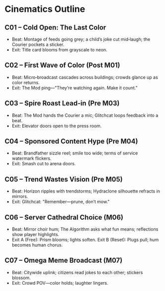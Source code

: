# Cinematics Outline

## C01 – Cold Open: The Last Color
- Beat: Montage of feeds going grey; a child’s joke cut mid‑laugh; the Courier pockets a sticker.
- Exit: Title card blooms from grayscale to neon.

## C02 – First Wave of Color (Post M01)
- Beat: Micro‑broadcast cascades across buildings; crowds glance up as color returns.
- Exit: The Mod ping—"They’re watching again. Make it count."

## C03 – Spire Roast Lead‑in (Pre M03)
- Beat: The Mod hands the Courier a mic; Glitchcat loops feedback into a beat.
- Exit: Elevator doors open to the press room.

## C04 – Sponsored Content Hype (Pre M04)
- Beat: Brandfather sizzle reel; smile too wide; terms of service watermark flickers.
- Exit: Smash cut to arena doors.

## C05 – Trend Wastes Vision (Pre M05)
- Beat: Horizon ripples with trendstorms; Hydraclone silhouette refracts in mirrors.
- Exit: Glitchcat: "Remember—prune, don’t mow."

## C06 – Server Cathedral Choice (M06)
- Beat: Mirror choir hum; The Algorithm asks what fun means; reflections show player highlights.
- Exit A (Free): Prism blooms; lights soften. Exit B (Reset): Plugs pull; hum becomes human chorus.

## C07 – Omega Meme Broadcast (M07)
- Beat: Citywide uplink; citizens read jokes to each other; stickers blossom.
- Exit: Crowd POV—color holds; laughter lingers.

